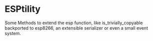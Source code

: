 # ESPtility

Some Methods to extend the esp function, like is_trivially_copyable backported to esp8266, an extensible serializer or even a small event system.
